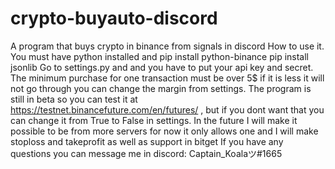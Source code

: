 # crypto-buyauto-discord
A program that buys crypto in binance from signals in discord
How to use it. You must have python installed and 
pip install python-binance 
pip install jsonlib 
Go to settings.py and and you have to put your api key and secret.
Тhe minimum purchase for one transaction must be over 5$ if it is less it will not go through you can change the margin from settings.
The program is still in beta so you can test it at https://testnet.binancefuture.com/en/futures/ , but if you dont want that you can change it from True to False in settings.
In the future I will make it possible to be from more servers for now it only allows one and I will make stoploss and takeprofit as well as support in bitget
If you have any questions you can message me in discord: Captain_Koalaツ#1665
